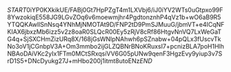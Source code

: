 $START$0iYP0KXkikUE/FABj0Gt7HpPZgT4m1LXVbj6/iJ0iYV2WTs0uGtpxo99F8YwzokiqE558JG9LGvZOq6v6moewmjhr4PgdtonznhP4qVz1b+wO6aB9R5YTQQKAwIlSnNsq4YNhMjNMOTAt9D/FNP2tD9PmSJMuuG/jbmVT+e4ICqNFKIAX6jbxzMb6izz5v2z8oaR0SLQcR00Ey5zRjV8cRf86HtgvNnVQ7LxWeGaTG4q+SjSXCHmZizURq8X/168jGsWNlpNAhwh6pSZnabw+04pQLx3fUscvTkNo3oV1jCGnbpV3A+Om3mmbo2ijGLZQBNrBNoKRuxsI7+pcnizBLA7poH1HlhNBAoDAiVKc2yIx1FTm0MCtSRxqsiVV6G05pUNw9qenF3HgzEvy9yiup3v7SrD1S5+DNcDyukg27J+mHbo200j1itmt8utoENz$END$
